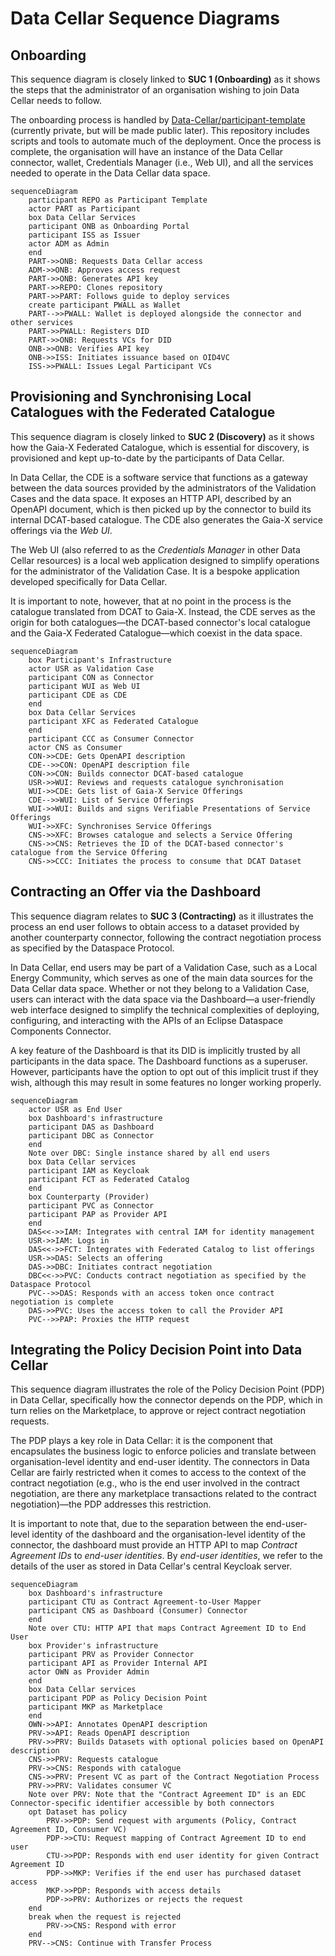 # Data Cellar Sequence Diagrams

## Onboarding

This sequence diagram is closely linked to **SUC 1 (Onboarding)** as it shows the steps that the administrator of an organisation wishing to join Data Cellar needs to follow.

The onboarding process is handled by [Data-Cellar/participant-template](https://github.com/Data-Cellar/participant-template) (currently private, but will be made public later). This repository includes scripts and tools to automate much of the deployment. Once the process is complete, the organisation will have an instance of the Data Cellar connector, wallet, Credentials Manager (i.e., Web UI), and all the services needed to operate in the Data Cellar data space.

```mermaid
sequenceDiagram
    participant REPO as Participant Template
    actor PART as Participant
    box Data Cellar Services
    participant ONB as Onboarding Portal
    participant ISS as Issuer
    actor ADM as Admin
    end
    PART->>ONB: Requests Data Cellar access
    ADM->>ONB: Approves access request
    PART->>ONB: Generates API key
    PART->>REPO: Clones repository
    PART->>PART: Follows guide to deploy services
    create participant PWALL as Wallet
    PART-->>PWALL: Wallet is deployed alongside the connector and other services
    PART->>PWALL: Registers DID
    PART->>ONB: Requests VCs for DID
    ONB->>ONB: Verifies API key
    ONB->>ISS: Initiates issuance based on OID4VC
    ISS->>PWALL: Issues Legal Participant VCs
```

## Provisioning and Synchronising Local Catalogues with the Federated Catalogue

This sequence diagram is closely linked to **SUC 2 (Discovery)** as it shows how the Gaia-X Federated Catalogue, which is essential for discovery, is provisioned and kept up-to-date by the participants of Data Cellar.

In Data Cellar, the CDE is a software service that functions as a gateway between the data sources provided by the administrators of the Validation Cases and the data space. It exposes an HTTP API, described by an OpenAPI document, which is then picked up by the connector to build its internal DCAT-based catalogue. The CDE also generates the Gaia-X service offerings via the *Web UI*.

The Web UI (also referred to as the *Credentials Manager* in other Data Cellar resources) is a local web application designed to simplify operations for the administrator of the Validation Case. It is a bespoke application developed specifically for Data Cellar.

It is important to note, however, that at no point in the process is the catalogue translated from DCAT to Gaia-X. Instead, the CDE serves as the origin for both catalogues—the DCAT-based connector's local catalogue and the Gaia-X Federated Catalogue—which coexist in the data space.

```mermaid
sequenceDiagram
    box Participant's Infrastructure
    actor USR as Validation Case
    participant CON as Connector
    participant WUI as Web UI
    participant CDE as CDE
    end
    box Data Cellar Services
    participant XFC as Federated Catalogue
    end
    participant CCC as Consumer Connector
    actor CNS as Consumer
    CON->>CDE: Gets OpenAPI description
    CDE-->>CON: OpenAPI description file
    CON->>CON: Builds connector DCAT-based catalogue
    USR->>WUI: Reviews and requests catalogue synchronisation
    WUI->>CDE: Gets list of Gaia-X Service Offerings
    CDE-->>WUI: List of Service Offerings
    WUI->>WUI: Builds and signs Verifiable Presentations of Service Offerings
    WUI->>XFC: Synchronises Service Offerings
    CNS->>XFC: Browses catalogue and selects a Service Offering
    CNS->>CNS: Retrieves the ID of the DCAT-based connector's catalogue from the Service Offering
    CNS->>CCC: Initiates the process to consume that DCAT Dataset
 ```

## Contracting an Offer via the Dashboard

This sequence diagram relates to **SUC 3 (Contracting)** as it illustrates the process an end user follows to obtain access to a dataset provided by another counterparty connector, following the contract negotiation process as specified by the Dataspace Protocol.

In Data Cellar, end users may be part of a Validation Case, such as a Local Energy Community, which serves as one of the main data sources for the Data Cellar data space. Whether or not they belong to a Validation Case, users can interact with the data space via the Dashboard—a user-friendly web interface designed to simplify the technical complexities of deploying, configuring, and interacting with the APIs of an Eclipse Dataspace Components Connector.

A key feature of the Dashboard is that its DID is implicitly trusted by all participants in the data space. The Dashboard functions as a superuser. However, participants have the option to opt out of this implicit trust if they wish, although this may result in some features no longer working properly.

```mermaid
sequenceDiagram
    actor USR as End User
    box Dashboard's infrastructure
    participant DAS as Dashboard
    participant DBC as Connector
    end
    Note over DBC: Single instance shared by all end users
    box Data Cellar services
    participant IAM as Keycloak
    participant FCT as Federated Catalog
    end
    box Counterparty (Provider)
    participant PVC as Connector
    participant PAP as Provider API
    end
    DAS<<->>IAM: Integrates with central IAM for identity management
    USR->>IAM: Logs in
    DAS<<->>FCT: Integrates with Federated Catalog to list offerings
    USR->>DAS: Selects an offering
    DAS->>DBC: Initiates contract negotiation
    DBC<<->>PVC: Conducts contract negotiation as specified by the Dataspace Protocol
    PVC-->>DAS: Responds with an access token once contract negotiation is complete
    DAS->>PVC: Uses the access token to call the Provider API
    PVC-->>PAP: Proxies the HTTP request
```

## Integrating the Policy Decision Point into Data Cellar

This sequence diagram illustrates the role of the Policy Decision Point (PDP) in Data Cellar, specifically how the connector depends on the PDP, which in turn relies on the Marketplace, to approve or reject contract negotiation requests.

The PDP plays a key role in Data Cellar: it is the component that encapsulates the business logic to enforce policies and translate between organisation-level identity and end-user identity. The connectors in Data Cellar are fairly restricted when it comes to access to the context of the contract negotiation (e.g., who is the end user involved in the contract negotiation, are there any marketplace transactions related to the contract negotiation)—the PDP addresses this restriction.

It is important to note that, due to the separation between the end-user-level identity of the dashboard and the organisation-level identity of the connector, the dashboard must provide an HTTP API to map *Contract Agreement IDs* to *end-user identities*. By *end-user identities*, we refer to the details of the user as stored in Data Cellar's central Keycloak server.

```mermaid
sequenceDiagram
    box Dashboard's infrastructure
    participant CTU as Contract Agreement-to-User Mapper
    participant CNS as Dashboard (Consumer) Connector
    end
    Note over CTU: HTTP API that maps Contract Agreement ID to End User
    box Provider's infrastructure
    participant PRV as Provider Connector
    participant API as Provider Internal API
    actor OWN as Provider Admin
    end
    box Data Cellar services
    participant PDP as Policy Decision Point
    participant MKP as Marketplace
    end
    OWN->>API: Annotates OpenAPI description
    PRV->>API: Reads OpenAPI description
    PRV->>PRV: Builds Datasets with optional policies based on OpenAPI description
    CNS->>PRV: Requests catalogue
    PRV->>CNS: Responds with catalogue
    CNS->>PRV: Present VC as part of the Contract Negotiation Process
    PRV->>PRV: Validates consumer VC
    Note over PRV: Note that the "Contract Agreement ID" is an EDC Connector-specific identifier accessible by both connectors
    opt Dataset has policy
        PRV->>PDP: Send request with arguments (Policy, Contract Agreement ID, Consumer VC)
        PDP->>CTU: Request mapping of Contract Agreement ID to end user
        CTU->>PDP: Responds with end user identity for given Contract Agreement ID
        PDP->>MKP: Verifies if the end user has purchased dataset access
        MKP->>PDP: Responds with access details
        PDP->>PRV: Authorizes or rejects the request
    end
    break when the request is rejected
        PRV->>CNS: Respond with error
    end
    PRV-->CNS: Continue with Transfer Process
```

